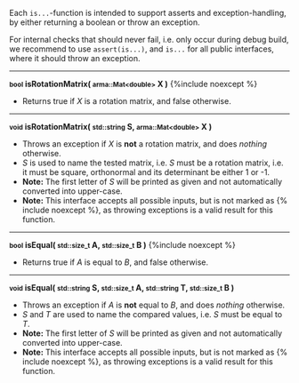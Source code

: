 Each `is...`-function is intended to support asserts and exception-handling, by either returning a boolean or throw an exception. 

For internal checks that should never fail, i.e. only occur during debug build, we recommend to use `assert(is...)`, and `is...` for all public interfaces, where it should throw an exception.

---
**<small>bool</small> isRotationMatrix( <small>arma::Mat&lt;double&gt;</small> X )** {%include noexcept %}

- Returns true if *X* is a rotation matrix, and false otherwise.

---
**<small>void</small> isRotationMatrix( <small>std::string</small> S, <small>arma::Mat&lt;double&gt;</small> X )**

- Throws an exception if *X* is **not** a rotation matrix, and does *nothing* otherwise.
- *S* is used to name the tested matrix, i.e. *S* must be a rotation matrix, i.e. it must be square, orthonormal and its determinant be either 1 or -1.
- **Note:** The first letter of *S* will be printed as given and not automatically converted into upper-case.
- **Note:** This interface accepts all possible inputs, but is not marked as {% include noexcept %}, as throwing exceptions is a valid result for this function.

---
**<small>bool</small> isEqual( <small>std::size\_t</small> A, <small>std::size\_t</small> B )** {%include noexcept %}

- Returns true if *A* is equal to *B*, and false otherwise.

---
**<small>void</small> isEqual( <small>std::string</small> S, <small>std::size\_t</small> A, <small>std::string</small> T, <small>std::size\_t</small> B )**

- Throws an exception if *A* is **not** equal to *B*, and does *nothing* otherwise.
- *S* and *T* are used to name the compared values, i.e. *S* must be equal to *T*.
- **Note:** The first letter of *S* will be printed as given and not automatically converted into upper-case.
- **Note:** This interface accepts all possible inputs, but is not marked as {% include noexcept %}, as throwing exceptions is a valid result for this function.